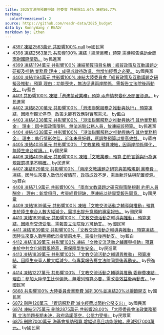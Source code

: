 ```yaml
---
title: 2025立法院預算爭議 陸委會 共刪除11.64% 凍結56.77%
markmap:
  colorFreezeLevel: 2
source: https://github.com/readr-data/2025_budget
data by: RonnyWang / READr
markdown by: Ethen
---
```

- [4397 凍結2563萬元 共影響100% null](https://ppg.ly.gov.tw/ppg/sittings/2024122649/details?meetingDate=114/01/02&meetingTime=09:00-17:30&departmentCode=null) by國民黨
- [4398 凍結2563萬元 共影響100% 凍結「經濟業務」預算 需待報告協助台商面對國際情勢。](https://ppg.ly.gov.tw/ppg/sittings/2024122649/details?meetingDate=114/01/02&meetingTime=09:00-17:30&departmentCode=null) by民進黨
- [4399 凍結1194萬元 共影響100% 凍結預算項目名稱：經貿政策及互動議題之研擬及推動 業務費 理由：成果成效待改進，無增加經費之必要。](https://ppg.ly.gov.tw/ppg/sittings/2024122649/details?meetingDate=114/01/02&meetingTime=09:00-17:30&departmentCode=null) by國民黨
- [4400 凍結1194萬元 共影響100% 凍結大陸委員會「經貿政策及互動議題之研擬及推動」預算 理由：功能喪失，無法促進兩岸關係，需報告立法院後再動支。](https://ppg.ly.gov.tw/ppg/sittings/2024122649/details?meetingDate=114/01/02&meetingTime=09:00-17:30&departmentCode=null) by藍白
- [4401 共影響100% 凍結「港澳蒙藏業務」預算 兩岸情勢變化及閒置資源。](https://ppg.ly.gov.tw/ppg/sittings/2024122649/details?meetingDate=114/01/02&meetingTime=09:00-17:30&departmentCode=null) by民進黨
- [4402 凍結8200萬元 共影響100% 「港澳聯繫服務之推動與執行」 預算凍結，因兩岸觀光停滯，政策未能有效應對實際需求。](https://ppg.ly.gov.tw/ppg/sittings/2024122649/details?meetingDate=114/01/02&meetingTime=09:00-17:30&departmentCode=null) by藍白
- [4403 凍結4338萬元 共影響100% 「港澳聯繫服務之推動與執行 其他業務租金」 理由：因中國政策限制，無法派駐公務人員，故凍結該預算。](https://ppg.ly.gov.tw/ppg/sittings/2024122649/details?meetingDate=114/01/02&meetingTime=09:00-17:30&departmentCode=null) by民進黨
- [4404 凍結4338萬元 共影響100% 「港澳聯繫服務之推動與執行 其他業務租金」 理由：執行情形欠佳，近年未見好轉，應調整預算以提高效益。](https://ppg.ly.gov.tw/ppg/sittings/2024122649/details?meetingDate=114/01/02&meetingTime=09:00-17:30&departmentCode=null) by藍白
- [4405 凍結4035萬元 共影響100% 「文教業務 預算凍結，因兩岸關係僵化，無陸生來台就讀。」](https://ppg.ly.gov.tw/ppg/sittings/2024122649/details?meetingDate=114/01/02&meetingTime=09:00-17:30&departmentCode=null) by國民黨
- [4406 凍結4035萬元 共影響100% 凍結「文教業務」預算 由於言論與行為違規裁罰標準不明確。](https://ppg.ly.gov.tw/ppg/sittings/2024122649/details?meetingDate=114/01/02&meetingTime=09:00-17:30&departmentCode=null) by民進黨
- [4407 凍結629萬元 共影響100% 「兩岸文教議題之研究與策略規劃 業務費」凍結，因陸生來臺人數低於疫情前，政策成效不足，需重新評估與配置資源。](https://ppg.ly.gov.tw/ppg/sittings/2024122649/details?meetingDate=114/01/02&meetingTime=09:00-17:30&departmentCode=null) by藍白
- [4408 凍結71.9萬元 共影響100% 「兩岸文教議題之研究與策略規劃 約用人員酬金」 理由：新增項目，考量經費短缺，應凍結以待專案報告同意。](https://ppg.ly.gov.tw/ppg/sittings/2024122649/details?meetingDate=114/01/02&meetingTime=09:00-17:30&departmentCode=null) by國民黨
- [4409 凍結1839萬元 共影響100% 凍結「文教交流活動之輔導與推動」預算 由於陸生來台人數大幅減少，需提出提升意願的專案報告。](https://ppg.ly.gov.tw/ppg/sittings/2024122649/details?meetingDate=114/01/02&meetingTime=09:00-17:30&departmentCode=null) by國民黨
- [4410 凍結1839萬元 共影響100% 「文教交流活動之輔導與推動」 預算凍結，因兩岸交流受阻，需報告立法院後方可動支。](https://ppg.ly.gov.tw/ppg/sittings/2024122649/details?meetingDate=114/01/02&meetingTime=09:00-17:30&departmentCode=null) by國民黨
- [4411 凍結1839萬元 共影響100% 「文教交流活動之輔導與推動」 預算凍結，因陸生來臺人數明顯低於疫情前水平，需檢討後再動支。](https://ppg.ly.gov.tw/ppg/sittings/2024122649/details?meetingDate=114/01/02&meetingTime=09:00-17:30&departmentCode=null) by藍白
- [4412 凍結1839萬元 共影響100% 凍結「文教交流活動之輔導與推動」預算 由於中共文化統戰風險高，需保障學生安全。](https://ppg.ly.gov.tw/ppg/sittings/2024122649/details?meetingDate=114/01/02&meetingTime=09:00-17:30&departmentCode=null) by民進黨
- [4413 凍結1839萬元 共影響100% 「文教交流活動之輔導與推動」 預算凍結，因陸生來臺人數大幅減少，待專案報告獲立法院同意後再動支。](https://ppg.ly.gov.tw/ppg/sittings/2024122649/details?meetingDate=114/01/02&meetingTime=09:00-17:30&departmentCode=null) by民進黨
- [4414 凍結1227萬元 共影響100% 「文教交流活動之輔導與推動 委辦費凍結」 理由：參加大陸學生比例偏低，無增列預算必要，需改善效益後再動支。](https://ppg.ly.gov.tw/ppg/sittings/2024122649/details?meetingDate=114/01/02&meetingTime=09:00-17:30&departmentCode=null) by國民黨
- [6868 共影響100% 大陸委員會業務費 減列30%並凍結20%以撙節開支](https://ppg.ly.gov.tw/ppg/sittings/2025011544/details?meetingDate=114/01/20&meetingTime=&departmentCode=null) by國民黨
- [6872 刪除120萬元 「資訊服務費 減少經費以節約公帑支出」](https://ppg.ly.gov.tw/ppg/sittings/2025011544/details?meetingDate=114/01/20&meetingTime=&departmentCode=null) by國民黨
- [6874 凍結5175萬元 刪除2875萬元 共影響28.00% 「大陸委員會法政業務預算 立法問題長期未決，政府承諾落空，公信力受損」](https://ppg.ly.gov.tw/ppg/sittings/2025011544/details?meetingDate=114/01/20&meetingTime=&departmentCode=null) by民眾黨
- [6875 刪除7000萬元 海基會捐助預算 增幅過高且功能限縮，應減列7,000萬元。](https://ppg.ly.gov.tw/ppg/sittings/2025011544/details?meetingDate=114/01/20&meetingTime=&departmentCode=null) by國民黨
